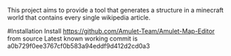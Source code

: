 This project aims to provide a tool that generates a structure in a minecraft world that contains every single wikipedia article.


#Installation
Install https://github.com/Amulet-Team/Amulet-Map-Editor from source 
Latest known working commit is a0b729f0ee3767cf0b583a94eddf9d412d2cd0a3
